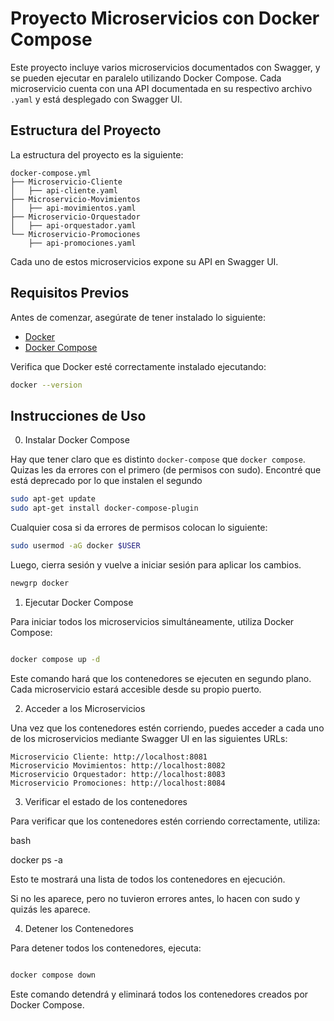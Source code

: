 # Proyecto Microservicios con Docker Compose

Este proyecto incluye varios microservicios documentados con Swagger, y se pueden ejecutar en paralelo utilizando Docker Compose. Cada microservicio cuenta con una API documentada en su respectivo archivo `.yaml` y está desplegado con Swagger UI.

## Estructura del Proyecto

La estructura del proyecto es la siguiente:

```
docker-compose.yml 
├── Microservicio-Cliente
│   ├── api-cliente.yaml
├── Microservicio-Movimientos
│   ├── api-movimientos.yaml
├── Microservicio-Orquestador
│   ├── api-orquestador.yaml
└── Microservicio-Promociones
    ├── api-promociones.yaml
```


Cada uno de estos microservicios expone su API en Swagger UI.

## Requisitos Previos

Antes de comenzar, asegúrate de tener instalado lo siguiente:

- [Docker](https://www.docker.com/get-started)
- [Docker Compose](https://docs.docker.com/compose/install/)

Verifica que Docker esté correctamente instalado ejecutando:

```bash
docker --version
```

## Instrucciones de Uso

0. Instalar Docker Compose

Hay que tener claro que es distinto `docker-compose` que `docker compose`. Quizas les da errores con el primero (de permisos con sudo). Encontré que está deprecado por lo que instalen el segundo

```bash
sudo apt-get update
sudo apt-get install docker-compose-plugin
```

Cualquier cosa si da errores de permisos colocan lo siguiente:

```bash
sudo usermod -aG docker $USER
```

Luego, cierra sesión y vuelve a iniciar sesión para aplicar los cambios.

```bash
newgrp docker
```

1. Ejecutar Docker Compose

Para iniciar todos los microservicios simultáneamente, utiliza Docker Compose:

```bash

docker compose up -d

```

Este comando hará que los contenedores se ejecuten en segundo plano. Cada microservicio estará accesible desde su propio puerto.

2. Acceder a los Microservicios

Una vez que los contenedores estén corriendo, puedes acceder a cada uno de los microservicios mediante Swagger UI en las siguientes URLs:

    Microservicio Cliente: http://localhost:8081
    Microservicio Movimientos: http://localhost:8082
    Microservicio Orquestador: http://localhost:8083
    Microservicio Promociones: http://localhost:8084

3. Verificar el estado de los contenedores

Para verificar que los contenedores estén corriendo correctamente, utiliza:

bash

docker ps -a

Esto te mostrará una lista de todos los contenedores en ejecución.

Si no les aparece, pero no tuvieron errores antes, lo hacen con sudo y quizás les aparece.

4. Detener los Contenedores

Para detener todos los contenedores, ejecuta:

```bash

docker compose down

```

Este comando detendrá y eliminará todos los contenedores creados por Docker Compose.

